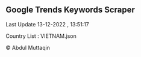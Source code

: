 

## Google Trends Keywords Scraper 
 
Last Update 13-12-2022 , 13:51:17

Country List :
VIETNAM.json



© Abdul Muttaqin 

